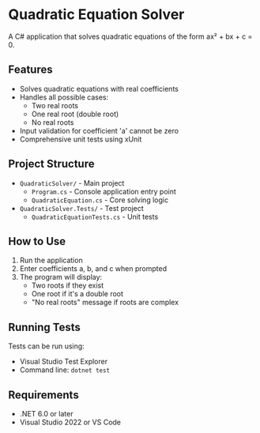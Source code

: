 # Quadratic Equation Solver

A C# application that solves quadratic equations of the form ax² + bx + c = 0.

## Features

- Solves quadratic equations with real coefficients
- Handles all possible cases:
  - Two real roots
  - One real root (double root)
  - No real roots
- Input validation for coefficient 'a' cannot be zero
- Comprehensive unit tests using xUnit

## Project Structure

- `QuadraticSolver/` - Main project
  - `Program.cs` - Console application entry point
  - `QuadraticEquation.cs` - Core solving logic
- `QuadraticSolver.Tests/` - Test project
  - `QuadraticEquationTests.cs` - Unit tests

## How to Use

1. Run the application
2. Enter coefficients a, b, and c when prompted
3. The program will display:
   - Two roots if they exist
   - One root if it's a double root
   - "No real roots" message if roots are complex

## Running Tests

Tests can be run using:
- Visual Studio Test Explorer
- Command line: `dotnet test`

## Requirements

- .NET 6.0 or later
- Visual Studio 2022 or VS Code
